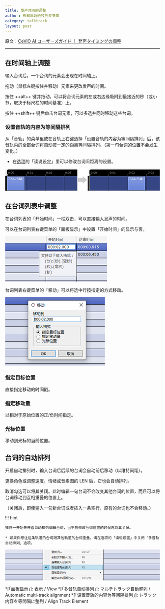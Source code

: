 ```yaml
---
title: 发声时间的调整
author: 夜輪風超絶技巧変奏曲
category: talktrack
layout: post
---
```

原文：[CeVIO AI ユーザーズガイド ┃ 発声タイミングの調整](https://cevio.jp/guide/cevio_ai/talktrack/talk_02/)

---

## 在时间轴上调整

输入台词后，一个台词的元素会出现在时间轴上。

拖动（鼠标左键按住并移动）元素来更改发声的时间。

按住 ++alt++ 键并拖动，可以将台词元素的左或右边缘吸附到最接近的秒（或小节，取决于标尺栏的时间基准）上。

按住 ++shift++ 键后单击台词元素，可以多选并同时移动这些台词。

### 设置音轨的内容为等间隔排列

从「音轨」的菜单里或在音轨上右键选择「设置音轨的内容为等间隔排列」后，该音轨内的全部台词将自动按一定的距离等间隔排列。（第一句台词的位置不会发生变化。）

* 在[选项](../../option/option)的「读说设定」里可以修改台词间距离的设置。

![change utterance time](images/tutorial_talk_3.png)

## 在台词列表中调整

在台词列表的「开始时间」一栏双击，可以直接输入发声的时间。

可以在台词列表右键菜单的「面板显示」中设置「开始时间」的显示与否。

![change start time](images/talk_02_1.png)

台词列表右键菜单的「移动」可以将选中行按指定的方式移动。

![move](images/talk_02_2.png)

### 指定目标位置

直接指定移动的时间戳。

### 指定移动量

以相对于原始位置的正/负时间指定。

### 光标位置

移动到光标的当前位置。

## 台词的自动排列

开启自动排列时，输入台词后后续的台词会自动前后移动（以维持间距）。

更换角色或调整速度、情绪或音素图的 LEN 后，它也会自动排列。

取消勾选可以将其关闭。此时编辑一句台词不会改变其他台词的位置，而且可以将台词移动到互相重叠的位置上。

（关闭后，即使输入一句新台词或者插入一条空行，原有的台词也不会移动。）

!!! hint

    推荐一开始先开着自动排列编辑台词，当不想修改台词位置的时候再将其关掉。

    * 如果你想让这条轨道的台词跟其他轨道的台词重叠，请在选项的「读说设置」中关闭「多音轨自动排列」选项。

![Automatic multi-track alignment](images/talk_02_3.png)

*[「面板显示」]: 表示 / View
*[「多音轨自动排列」]: マルチトラック自動整列 / Automatic multi-track alignment
*[「设置音轨的内容为等间隔排列」]: トラック内容を等間隔に整列 / Align Track Element
